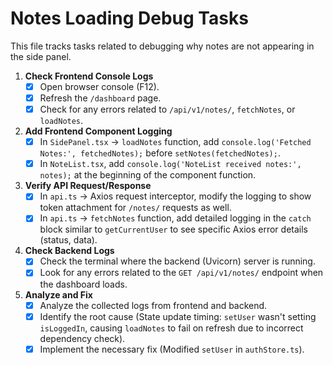 # Notes Loading Debug Tasks

This file tracks tasks related to debugging why notes are not appearing in the side panel.

1.  **Check Frontend Console Logs**
    - [x] Open browser console (F12).
    - [x] Refresh the `/dashboard` page.
    - [x] Check for any errors related to `/api/v1/notes/`, `fetchNotes`, or `loadNotes`.

2.  **Add Frontend Component Logging**
    - [x] In `SidePanel.tsx` -> `loadNotes` function, add `console.log('Fetched Notes:', fetchedNotes);` before `setNotes(fetchedNotes);`.
    - [x] In `NoteList.tsx`, add `console.log('NoteList received notes:', notes);` at the beginning of the component function.

3.  **Verify API Request/Response**
    - [x] In `api.ts` -> Axios request interceptor, modify the logging to show token attachment for `/notes/` requests as well.
    - [x] In `api.ts` -> `fetchNotes` function, add detailed logging in the `catch` block similar to `getCurrentUser` to see specific Axios error details (status, data).

4.  **Check Backend Logs**
    - [x] Check the terminal where the backend (Uvicorn) server is running.
    - [x] Look for any errors related to the `GET /api/v1/notes/` endpoint when the dashboard loads.

5.  **Analyze and Fix**
    - [x] Analyze the collected logs from frontend and backend.
    - [x] Identify the root cause (State update timing: `setUser` wasn't setting `isLoggedIn`, causing `loadNotes` to fail on refresh due to incorrect dependency check).
    - [x] Implement the necessary fix (Modified `setUser` in `authStore.ts`). 